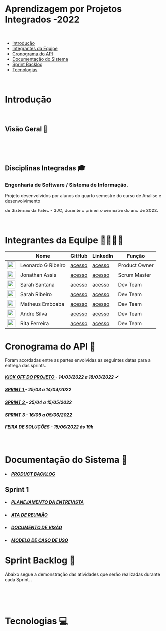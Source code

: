 # Aprendizagem por Projetos Integrados -2022
 
 <br/>

- [Introdução](#Introdução)
- [Integrantes da Equipe](#IntegrantesdaEquipe)
- [Cronograma do API](#CronogramadoAPI)
- [Documentação do Sistema](#Documentacao)
- [Sprint Backlog](#SprintBacklog)
- [Tecnologias](#Tecnologias)


 <br/>

# Introdução <a name = "Introdução"></a>

 <br/>

## Visão Geral 🔎


<br/>

<br/>


<br/>

## Disciplinas Integradas 🎓

### Engenharia de Software / Sistema de Informação.

Projeto desenvolvidos por alunos do quarto semestre do curso de Analise e desenvolvimento

de Sistemas da Fatec - SJC, durante o primeiro semestre do ano de 2022.

<br/>


# Integrantes da Equipe 👩‍💻👨‍💻 <a name = "IntegrantesdaEquipe"></a>

|                                                                       | Nome           | GitHub                                          | Linkedln                                                          | Função        |
| ----------------------------------------------------------------------- | -------------- | ----------------------------------------------- | ----------------------------------------------------------------- | ------------- |
| <img width="25px" height="25px" src="https://i.imgur.com/itk4Qgy.jpg">  | Leonardo G Ribeiro  | [acesso](https://github.com/Leo0256)       | [acesso](https://www.linkedin.com/in/leonardo-gustavo-ribeiro-ba23831b6/)     | Product Owner  |
| <img width="25px" height="25px" src="https://i.imgur.com/IVGZ0fB.png">  | Jonathan Assis | [acesso](https://github.com/Jonathan-Assis)     | [acesso](https://www.linkedin.com/in/jonathan-gabriel-/)          | Scrum Master     |
| <img width="25px" height="25px" src="https://i.imgur.com/7fhn4ax.png"> | Sarah Santana    | [acesso](https://github.com/Sarah781)          | [acesso](https://www.linkedin.com/in/sarah-santana-843394200/)  | Dev Team |
| <img width="25px" height="25px" src="https://i.imgur.com/k4qPgmr.png">  | Sarah Ribeiro  | [acesso](https://github.com/Sarah6197)       | [acesso](https://www.linkedin.com/in/sarah-fernandes-494000196)     | Dev Team |
| <img width="25px" height="25px" src="https://i.imgur.com/mzAuRZS.png">  | Matheus Emboaba  | [acesso](https://github.com/MatheusEmboabaTeteu)       | [acesso]()     | Dev Team  |
| <img width="25px" height="25px" src="https://i.imgur.com/sWAKtzF.jpg">  | Andre Silva  | [acesso](https://github.com/AndreSilva358)       | [acesso](https://www.linkedin.com/in/andr%C3%A9-silva-63a4621ba)     | Dev Team  |
| <img width="25px" height="25px" src="https://i.imgur.com/kEh4Dqy.png">  | Rita Ferreira  | [acesso](https://github.com/ferreirarita)       | [acesso](https://www.linkedin.com/in/rita-ferreira-894ba1200)     | Dev Team  |




# Cronograma do API 📆 <a name = "CronogramadoAPI"></a>

Foram acordadas entre as partes envolvidas as seguintes datas para a entrega das sprints.

<h5 >
   <a href=''>
   KICK OFF DO PROJETO </a> - 14/03/2022 a 18/03/2022 ✔</h5>

   <h5 >
   <a href='https://github.com/ferreirarita/Aprendizagem-por-Projetos-Integrados--2022/tree/Sprint-1'>
   SPRINT 1 </a> - 25/03 a 14/04/2022 </h5>

   <h5 >
   <a href=''>
   SPRINT 2 </a> - 25/04 a 15/05/2022 </h5>

   <h5 >
   <a href=''>
  SPRINT 3 </a> - 16/05 a 05/06/2022  </h5>

   <h5 >
 
FEIRA DE SOLUÇÕES</a> - 15/06/2022 às 19h </h5>

 <br/>

# Documentação do Sistema 📂 <a name = "Documentacao"></a>

  <h5 >
   <a href=''>
   <li> PRODUCT BACKLOG</li></a> </h5>

## Sprint 1

  <h5 >
   <a href=''>
   <li> PLANEJAMENTO DA ENTREVISTA</li></a> </h5>

   <h5 >
   <a href=''>
   <li> ATA DE REUNIÃO</li></a> </h5>

   <h5 >
   <a href=''>
   <li>DOCUMENTO DE VISÃO</li></a> </h5>

   <h5 >
   <a href=''>
   <li>MODELO DE CASO DE USO</li> </a> </h5>



# Sprint Backlog 📃<a name = "SprintBacklog"></a>

<h align="center"> Abaixo segue a demonstração das atividades que serão realizadas durante cada Sprint. .</h>

 <br/>



 <br/>



 <br/>

# Tecnologias 💻 <a name = "Tecnologias"></a>





   <br/>



<br/>




